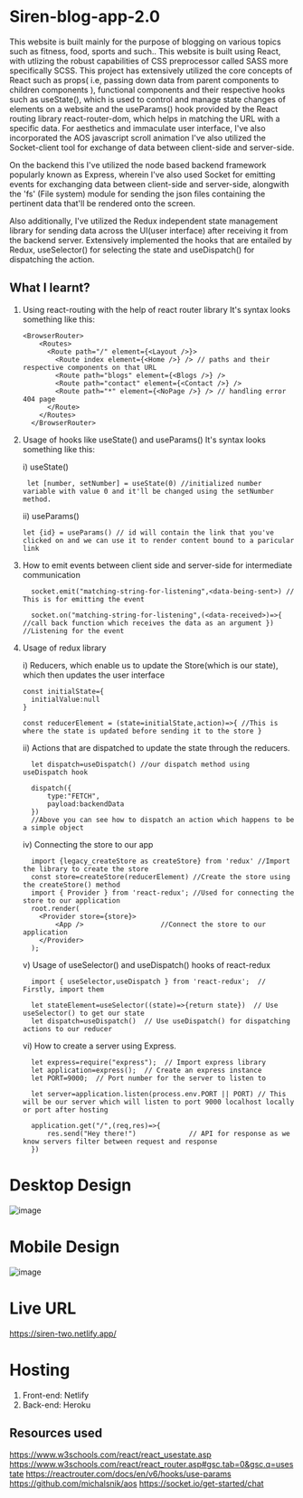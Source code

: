 # Siren-blog-app-2.0
This website is built mainly for the purpose of blogging on various topics such as fitness, food, sports and such..
This website is built using React, with utlizing the robust capabilities of CSS preprocessor called SASS more specifically SCSS.
This project has extensively utilized the core concepts of React such as props( i.e, passing down data from parent components to children components ), 
functional components and their respective hooks such as useState(), which is used to control and manage state changes of elements on a website and
the useParams() hook provided by the React routing library react-router-dom, which helps in matching the URL with a specific data. For aesthetics and immaculate user interface, I've also incorporated the AOS javascript scroll animation I've also utilized the Socket-client tool for exchange of data between client-side and server-side.

On the backend this I've utilized the node based backend framework popularly known as Express, wherein I've also used Socket for emitting events for exchanging data 
between client-side and server-side, alongwith the 'fs' (File system) module for sending the json files containing the pertinent data that'll be rendered onto the screen.

Also additionally, I've utilized the Redux independent state management library for sending data across the UI(user interface) after receiving it from the backend server. Extensively implemented the hooks that are entailed by Redux, useSelector() for selecting the state and useDispatch() for dispatching the action.

## What I learnt?
1) Using react-routing with the help of react router library
  It's syntax looks something like this:
    ```
    <BrowserRouter>
        <Routes>
          <Route path="/" element={<Layout />}>
            <Route index element={<Home />} /> // paths and their respective components on that URL
            <Route path="blogs" element={<Blogs />} />
            <Route path="contact" element={<Contact />} />
            <Route path="*" element={<NoPage />} /> // handling error 404 page
          </Route>
        </Routes>
      </BrowserRouter>
    ```
  
2) Usage of hooks like useState() and useParams()
    It's syntax looks something like this:
    
    i) useState()
    ```
     let [number, setNumber] = useState(0) //initialized number variable with value 0 and it'll be changed using the setNumber method.
    ```
    
    ii) useParams()
    ```
    let {id} = useParams() // id will contain the link that you've clicked on and we can use it to render content bound to a paricular link
    ```
    
3) How to emit events between client side and server-side for intermediate communication
    ```
      socket.emit("matching-string-for-listening",<data-being-sent>) // This is for emitting the event

      socket.on("matching-string-for-listening",(<data-received>)=>{ //call back function which receives the data as an argument }) //Listening for the event
    ```
4) Usage of redux library
    
   i) Reducers, which enable us to update the Store(which is our state), which then updates the user interface
    
    ```
    const initialState={
      initialValue:null
    }
 
    const reducerElement = (state=initialState,action)=>{ //This is where the state is updated before sending it to the store }
    ```
    
   ii) Actions that are dispatched to update the state through the reducers.
    ```
      let dispatch=useDispatch() //our dispatch method using useDispatch hook
      
      dispatch({
          type:"FETCH",
          payload:backendData
      })
      //Above you can see how to dispatch an action which happens to be a simple object
    ```
   iv) Connecting the store to our app
    ```
      import {legacy_createStore as createStore} from 'redux' //Import the library to create the store
      const store=createStore(reducerElement) //Create the store using the createStore() method
      import { Provider } from 'react-redux'; //Used for connecting the store to our application
      root.render(    
        <Provider store={store}>
            <App />                   //Connect the store to our application
        </Provider>
      );
    ```
    
    v) Usage of useSelector() and useDispatch() hooks of react-redux
      ```
        import { useSelector,useDispatch } from 'react-redux';  // Firstly, import them
        
        let stateElement=useSelector((state)=>{return state})  // Use useSelector() to get our state
        let dispatch=useDispatch()  // Use useDispatch() for dispatching actions to our reducer
      ```
      
    vi) How to create a server using Express.
      ```
        let express=require("express");  // Import express library
        let application=express();  // Create an express instance
        let PORT=9000;  // Port number for the server to listen to
        
        let server=application.listen(process.env.PORT || PORT) // This will be our server which will listen to port 9000 localhost locally or port after hosting
        
        application.get("/",(req,res)=>{
            res.send("Hey there!")             // API for response as we know servers filter between request and response
        })
      ```
      
# Desktop Design
![image](https://user-images.githubusercontent.com/78952955/183251396-d0e79dc3-2e53-4b4a-9810-308b44494815.png)

# Mobile Design
![image](https://user-images.githubusercontent.com/78952955/183251476-c3a3a087-1b09-4e85-a941-894d5208c146.png)

# Live URL
https://siren-two.netlify.app/

# Hosting
  1) Front-end: Netlify
  2) Back-end: Heroku

## Resources used
https://www.w3schools.com/react/react_usestate.asp
https://www.w3schools.com/react/react_router.asp#gsc.tab=0&gsc.q=usestate
https://reactrouter.com/docs/en/v6/hooks/use-params
https://github.com/michalsnik/aos
https://socket.io/get-started/chat
